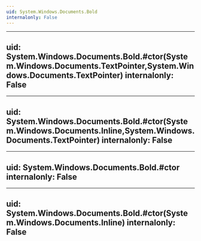 ```yaml
---
uid: System.Windows.Documents.Bold
internalonly: False
---
```


---
uid: System.Windows.Documents.Bold.#ctor(System.Windows.Documents.TextPointer,System.Windows.Documents.TextPointer)
internalonly: False
---

---
uid: System.Windows.Documents.Bold.#ctor(System.Windows.Documents.Inline,System.Windows.Documents.TextPointer)
internalonly: False
---

---
uid: System.Windows.Documents.Bold.#ctor
internalonly: False
---

---
uid: System.Windows.Documents.Bold.#ctor(System.Windows.Documents.Inline)
internalonly: False
---
